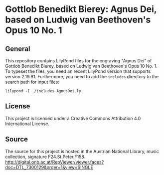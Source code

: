 # Gottlob Benedikt Bierey: Agnus Dei, based on Ludwig van Beethoven's Opus 10 No. 1

## General

This repository contains LilyPond files for the engraving "Agnus Dei" of Gottlob Benedikt Bierey, based on Ludwig van Beethoven's Opus 10 No. 1. To typeset the files, you need an recent LilyPond version that supports version 2.19.81. Furthermore, you need to add the `includes` directory to the search path for input files:

```
lilypond -I ./includes AgnusDei.ly
```

## License

This project is licensed under a Creative Commons Attribution 4.0 International License.

## Source

The source for this project is hosted in the Austrian National Library, music collection, signature F24.St.Peter.F158.
http://digital.onb.ac.at/RepViewer/viewer.faces?doc=DTL_7300129&order=1&view=SINGLE
